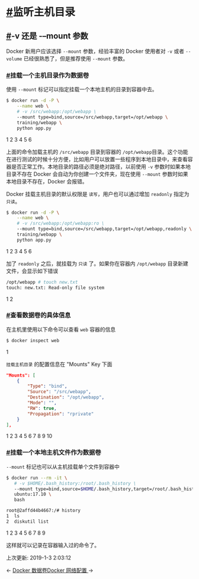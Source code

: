 # [#](https://funtl.com/zh/docs-docker/Docker-数据管理-监听主机目录.html#监听主机目录)监听主机目录

## [#](https://funtl.com/zh/docs-docker/Docker-数据管理-监听主机目录.html#v-还是-–mount-参数)-v 还是 -–mount 参数

Docker 新用户应该选择 `--mount` 参数，经验丰富的 Docker 使用者对 `-v` 或者 `--volume` 已经很熟悉了，但是推荐使用 `--mount` 参数。

### [#](https://funtl.com/zh/docs-docker/Docker-数据管理-监听主机目录.html#挂载一个主机目录作为数据卷)挂载一个主机目录作为数据卷

使用 `--mount` 标记可以指定挂载一个本地主机的目录到容器中去。

```bash
$ docker run -d -P \
    --name web \
    # -v /src/webapp:/opt/webapp \
    --mount type=bind,source=/src/webapp,target=/opt/webapp \
    training/webapp \
    python app.py
```

1
2
3
4
5
6

上面的命令加载主机的 `/src/webapp` 目录到容器的 `/opt/webapp`目录。这个功能在进行测试的时候十分方便，比如用户可以放置一些程序到本地目录中，来查看容器是否正常工作。本地目录的路径必须是绝对路径，以前使用 `-v` 参数时如果本地目录不存在 Docker 会自动为你创建一个文件夹，现在使用 `--mount` 参数时如果本地目录不存在，Docker 会报错。

Docker 挂载主机目录的默认权限是 `读写`，用户也可以通过增加 `readonly` 指定为 `只读`。

```bash
$ docker run -d -P \
    --name web \
    # -v /src/webapp:/opt/webapp:ro \
    --mount type=bind,source=/src/webapp,target=/opt/webapp,readonly \
    training/webapp \
    python app.py
```

1
2
3
4
5
6

加了 `readonly` 之后，就挂载为 `只读` 了。如果你在容器内 `/opt/webapp` 目录新建文件，会显示如下错误

```bash
/opt/webapp # touch new.txt
touch: new.txt: Read-only file system
```

1
2

### [#](https://funtl.com/zh/docs-docker/Docker-数据管理-监听主机目录.html#查看数据卷的具体信息)查看数据卷的具体信息

在主机里使用以下命令可以查看 `web` 容器的信息

```bash
$ docker inspect web
```

1

`挂载主机目录` 的配置信息在 "Mounts" Key 下面

```json
"Mounts": [
    {
        "Type": "bind",
        "Source": "/src/webapp",
        "Destination": "/opt/webapp",
        "Mode": "",
        "RW": true,
        "Propagation": "rprivate"
    }
],
```

1
2
3
4
5
6
7
8
9
10

### [#](https://funtl.com/zh/docs-docker/Docker-数据管理-监听主机目录.html#挂载一个本地主机文件作为数据卷)挂载一个本地主机文件作为数据卷

`--mount` 标记也可以从主机挂载单个文件到容器中

```bash
$ docker run --rm -it \
   # -v $HOME/.bash_history:/root/.bash_history \
   --mount type=bind,source=$HOME/.bash_history,target=/root/.bash_history \
   ubuntu:17.10 \
   bash

root@2affd44b4667:/# history
1  ls
2  diskutil list   
```

1
2
3
4
5
6
7
8
9

这样就可以记录在容器输入过的命令了。

上次更新: 2019-1-3 2:03:12

← [Docker 数据卷](https://funtl.com/zh/docs-docker/Docker-数据卷.html)[Docker 网络配置 ](https://funtl.com/zh/docs-docker/Docker-网络配置.html)→